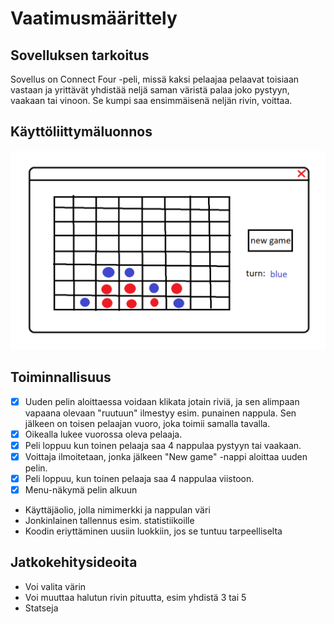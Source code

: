 # Vaatimusmäärittely  
## Sovelluksen tarkoitus  
Sovellus on Connect Four -peli, missä kaksi pelaajaa pelaavat toisiaan vastaan ja yrittävät yhdistää neljä saman väristä palaa joko pystyyn, vaakaan tai vinoon. Se kumpi saa ensimmäisenä neljän rivin, voittaa. 
## Käyttöliittymäluonnos  
![](https://github.com/essipe/ohjelmistotekniikka20/blob/master/dokumentointi/kayttoliittymaluonnos.png)
## Toiminnallisuus 
- [x] Uuden pelin aloittaessa voidaan klikata jotain riviä, ja sen alimpaan vapaana olevaan "ruutuun" ilmestyy esim. punainen nappula. Sen jälkeen on toisen pelaajan vuoro, joka toimii samalla tavalla. 
- [x] Oikealla lukee vuorossa oleva pelaaja.
- [x] Peli loppuu kun toinen pelaaja saa 4 nappulaa pystyyn tai vaakaan.
- [x] Voittaja ilmoitetaan, jonka jälkeen "New game" -nappi aloittaa uuden pelin.
- [x] Peli loppuu, kun toinen pelaaja saa 4 nappulaa viistoon.
- [x] Menu-näkymä pelin alkuun
- Käyttäjäolio, jolla nimimerkki ja nappulan väri
- Jonkinlainen tallennus esim. statistiikoille
- Koodin eriyttäminen uusiin luokkiin, jos se tuntuu tarpeelliselta
## Jatkokehitysideoita  
* Voi valita värin  
* Voi muuttaa halutun rivin pituutta, esim yhdistä 3 tai 5
* Statseja